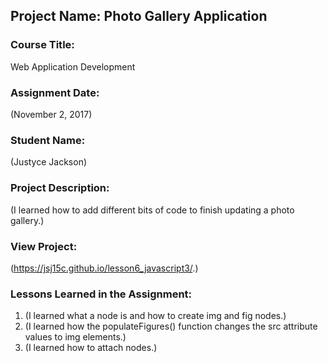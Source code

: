 ## Project Name:  Photo Gallery Application

### Course Title:
Web Application Development

### Assignment Date:  
(November 2, 2017)

### Student Name:  
(Justyce Jackson)

### Project Description:
(I learned how to add different bits of code to finish updating a photo gallery.)

### View Project:
(https://jsj15c.github.io/lesson6_javascript3/.)

### Lessons Learned in the Assignment:
1. (I learned what a node is and how to create img and fig nodes.)
2. (I learned how the populateFigures() function changes the src attribute values to img elements.)
3. (I learned how to attach nodes.)
